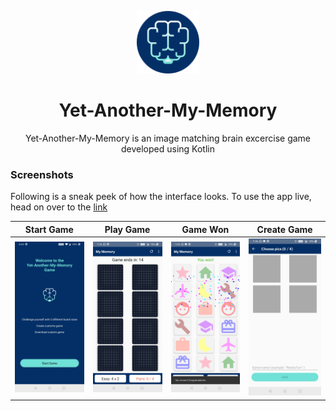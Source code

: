 <p align="center">
  <a>
    <img alt="Logo" src="https://github.com/khalatevarun/Yet-Another-My-Memory/blob/master/Screeen%20Shots/logo.png" width="100"/>
  </a>
</p>
<h1 align="center">
  <a>Yet-Another-My-Memory </a>
</h1>

<p align="center">
Yet-Another-My-Memory is an image matching brain excercise game developed using Kotlin
</p>

###  Screenshots

Following is a sneak peek of how the interface looks. To use the app live, head on over to the [link](https://drive.google.com/drive/folders/12gesQf93bthOj3GcYKmvTts2iJc4Uy9B?usp=sharing)

| Start Game                               | Play Game                             | Game Won                                | Create Game                          |
| ------------------------------------ | ------------------------------------ | ------------------------------------ | ------------------------------------ | 
| ![](https://github.com/khalatevarun/Yet-Another-My-Memory/blob/master/Screeen%20Shots/start%20game.jpg) | ![](https://github.com/khalatevarun/Yet-Another-My-Memory/blob/master/Screeen%20Shots/play%20game.jpg) | ![](https://github.com/khalatevarun/Yet-Another-My-Memory/blob/master/Screeen%20Shots/won%20game.jpg) | ![]( https://github.com/khalatevarun/Yet-Another-My-Memory/blob/master/Screeen%20Shots/create%20game.jpg) |
